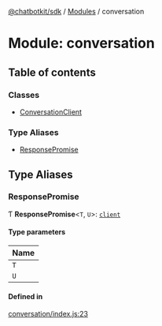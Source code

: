 [@chatbotkit/sdk](../README.md) / [Modules](../modules.md) / conversation

# Module: conversation

## Table of contents

### Classes

- [ConversationClient](../classes/conversation.ConversationClient.md)

### Type Aliases

- [ResponsePromise](conversation.md#responsepromise)

## Type Aliases

### ResponsePromise

Ƭ **ResponsePromise**\<`T`, `U`\>: [`client`](client.md)

#### Type parameters

| Name |
| :------ |
| `T` |
| `U` |

#### Defined in

[conversation/index.js:23](https://github.com/chatbotkit/node-sdk/blob/main/packages/sdk/src/conversation/index.js#L23)
